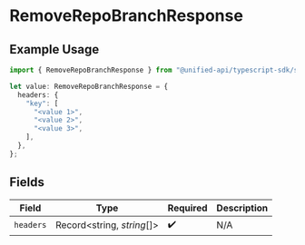 # RemoveRepoBranchResponse

## Example Usage

```typescript
import { RemoveRepoBranchResponse } from "@unified-api/typescript-sdk/sdk/models/operations";

let value: RemoveRepoBranchResponse = {
  headers: {
    "key": [
      "<value 1>",
      "<value 2>",
      "<value 3>",
    ],
  },
};
```

## Fields

| Field                      | Type                       | Required                   | Description                |
| -------------------------- | -------------------------- | -------------------------- | -------------------------- |
| `headers`                  | Record<string, *string*[]> | :heavy_check_mark:         | N/A                        |